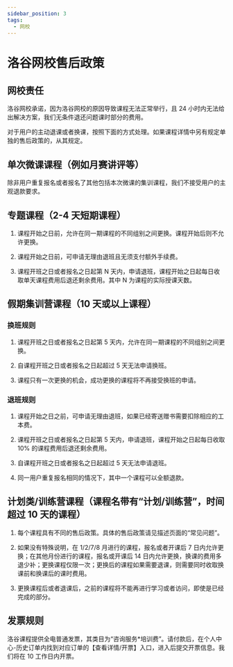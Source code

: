 ```yaml
---
sidebar_position: 3
tags:
  - 网校 
---
```


# 洛谷网校售后政策

## 网校责任

洛谷网校承诺，因为洛谷网校的原因导致课程无法正常举行，且 24 小时内无法给出解决方案，我们无条件退还问题课时部分的费用。

对于用户的主动退课或者换课，按照下面的方式处理。如果课程详情中另有规定单独的售后政策的，从其规定。

## 单次微课课程（例如月赛讲评等）

除非用户重复报名或者报名了其他包括本次微课的集训课程，我们不接受用户的主观退款要求。

## 专题课程（2-4 天短期课程）

1. 课程开始之日前，允许在同一期课程的不同组别之间更换。课程开始后则不允许更换。

2. 课程开始之日前，可申请无理由退班且无须支付额外手续费。

3. 课程开班之日或者报名之日起第 N 天内，申请退班，课程开始之日起每日收取单天课程费用后退还剩余费用。其中 N 为课程的实际授课天数。

## 假期集训营课程（10 天或以上课程）

### 换班规则

1. 课程开班之日或者报名之日起第 5 天内，允许在同一期课程的不同组别之间更换。

2. 自课程开班之日或者报名之日起超过 5 天无法申请换班。

3. 课程只有一次更换的机会，成功更换的课程将不再接受换班的申请。

### 退班规则

1. 课程开始之日之前，可申请无理由退班，如果已经寄送赠书需要扣除相应的工本费。

2. 课程开班之日或者报名之日起第 5 天内，申请退班，课程开始之日起每日收取 10% 的课程费用后退还剩余费用。

3. 自课程开班之日或者报名之日起超过 5 天无法申请退班。

4. 同一用户重复报名相同的情况下，其中一个课程可以全额退款。

## 计划类/训练营课程（课程名带有“计划/训练营”，时间超过 10 天的课程）

1. 每个课程具有不同的售后政策。具体的售后政策请见描述页面的“常见问题”。

2. 如果没有特殊说明，在 1/2/7/8 月进行的课程，报名或者开课后 7 日内允许更换；在其他月份进行的课程，报名或开课后 14 日内允许更换，换课的费用多退少补；更换课程仅限一次；更换后的课程如果需要退课，则需要同时收取换课前和换课后的课时费用。

3. 更换课程后或者退课后，之前的课程将不能再进行学习或者访问，即使是已经完成的部分。

## 发票规则

洛谷课程提供全电普通发票，其类目为“咨询服务\*培训费”。请付款后，在个人中心-历史订单内找到对应订单的【查看详情/开票】入口，进入后提交开票信息。我们将在 10 工作日内开票。
